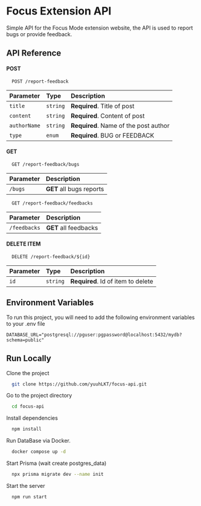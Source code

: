 
# Focus Extension API

Simple API for the Focus Mode extension website, the API is used to report bugs or provide feedback.

## API Reference

#### **POST**

```http
  POST /report-feedback
```

| Parameter | Type     | Description                       |
| :-------- | :------- | :-------------------------------- |
| `title`      | `string` | **Required**. Title of post |
| `content`      | `string` | **Required**. Content of post |
| `authorName`      | `string` | **Required**. Name of the post author |
| `type`      | `enum` | **Required**. BUG or FEEDBACK |

#### **GET** 

```http
  GET /report-feedback/bugs
```

| Parameter |  Description                |
| :-------- |  :------------------------- |
| `/bugs`   |  **GET** all bugs reports |

```http
  GET /report-feedback/feedbacks
```

| Parameter |  Description                |
| :-------- |  :------------------------- |
| `/feedbacks`   |  **GET** all feedbacks |

#### **DELETE ITEM**

```http
  DELETE /report-feedback/${id}
```

| Parameter | Type     | Description                       |
| :-------- | :------- | :-------------------------------- |
| `id`      | `string` | **Required**. Id of item to delete |

## Environment Variables

To run this project, you will need to add the following environment variables to your .env file

`DATABASE_URL="postgresql://pguser:pgpassword@localhost:5432/mydb?schema=public"`

    
## Run Locally

Clone the project

```bash
  git clone https://github.com/yuuhLKT/focus-api.git
```

Go to the project directory

```bash
  cd focus-api
```

Install dependencies

```bash
  npm install
```

Run DataBase via Docker.

```bash
  docker compose up -d
```

Start Prisma (wait create postgres_data)

```bash
  npx prisma migrate dev --name init
```

Start the server

```bash
  npm run start
```


